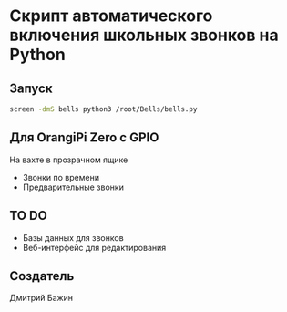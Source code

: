 # Скрипт автоматического включения школьных звонков на Python

## Запуск

```bash
screen -dmS bells python3 /root/Bells/bells.py
```

## Для OrangiPi Zero с GPIO

На вахте в прозрачном ящике

* Звонки по времени
* Предварительные звонки

## TO DO

* Базы данных для звонков
* Веб-интерфейс для редактирования

## Создатель

Дмитрий Бажин